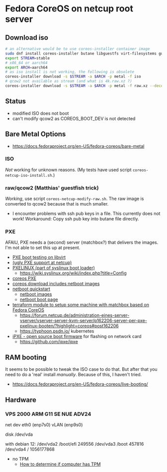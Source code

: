 # Fedora CoreOS on netcup root server

## Download iso

```bash
# an alternative would be to use coreos-installer container image
sudo dnf install coreos-installer butane libguestfs virt-filesystems guestfs-tools
export STREAM=stable
# x86_64 or aarch64
export ARCH=aarch64
# as iso install is not working, the following is obsolete
coreos-installer download -s $STREAM -a $ARCH -p metal -f iso
# qcow2 not available as stream (and what is 4k.raw.xz ?)
coreos-installer download -s $STREAM -a $ARCH -p metal -f raw.xz --decompress
```

## Status

* modified ISO does not boot
* can't modify qcow2 as COREOS_BOOT_DEV is not detected

## Bare Metal Options

* https://docs.fedoraproject.org/en-US/fedora-coreos/bare-metal

### ISO

_Not_ working for unknown reasons. (My tests have used script `coreos-netcup-iso-install.sh`.)

### raw/qcow2 (Matthias' guestfish trick)

*Working*, use script `coreos-netcup-modify-raw.sh`. The raw image is converted to qcow2 because that is much smaller.

* I encounter problems with ssh pub keys in a file. This currently does not work!
  Workaround: Copy ssh pub key into butane file directly.

### PXE

AFAIU, PXE needs a (second) server (matchbox?) that delivers the images. I'm not able to set this up at present.

* [PXE boot testing on libvirt](https://dustymabe.com/2019/01/04/easy-pxe-boot-testing-with-only-http-using-ipxe-and-libvirt/)
* [(ugly PXE support at netcup)](https://forum.netcup.de/administration-eines-server-vserver/vserver-server-kvm-server/p143388-server-per-pxe-pxelinux-booten/?highlight=pxe#post143388)
* [PXELINUX (part of syslinux boot loader)](https://wiki.syslinux.org/wiki/index.php?title=PXELINUX)
  + https://wiki.syslinux.org/wiki/index.php?title=Config
* [coreos PXE](https://docs.fedoraproject.org/en-US/fedora-coreos/live-reference/)
* [coreos download includes netboot images](https://fedoraproject.org/de/coreos/download?stream=stable)
* [netboot quickstart](https://netboot.xyz/docs/quick-start/)
  + [netboot images](https://netboot.xyz/downloads/)
  + [netboot boot page](https://boot.netboot.xyz/)
* [terraform module to setup some machine with matchbox based on Fedora CoreOS](https://github.com/ecky-l/fcos-pxe-bootstrapper)
  + https://forum.netcup.de/administration-eines-server-vserver/vserver-server-kvm-server/p162206-server-per-pxe-pxelinux-booten/?highlight=coreos#post162206
  + https://typhoon.psdn.io/ kubernetes
* [iPXE - open source boot firmware](https://ipxe.org/) for flashing on network card
  + https://github.com/ipxe/ipxe

## RAM booting

It seems to be possible to tweak the ISO case to do that. But after that you need to do a 'real' install _manually_. 
Because of this, I haven't tried.

* https://docs.fedoraproject.org/en-US/fedora-coreos/live-booting/

## Hardware

### VPS 2000 ARM G11 SE NUE ADV24

net dev
eth0 (enp7s0)
vLAN (enp9s0)

disk
/dev/vda

with debian 12:
/dev/vda2   /boot/efi       249556
/dev/vda3   /boot           457816
/dev/vda4   /               1056177868

* no TPM
  + [How to determine if computer has TPM](https://unix.stackexchange.com/questions/341629/how-to-determine-if-computer-has-tpm-trusted-platform-module-available)
